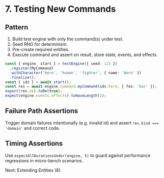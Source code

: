# 7. Testing New Commands

## Pattern
1. Build test engine with only the command(s) under test.
2. Seed RNG for determinism.
3. Pre-create required entities.
4. Execute command and assert on result, store state, events, and effects.

```ts
const { engine, start } = testEngine({ seed: 123 })
  .register(MyCommand)
  .withCharacter('hero', 'human', 'fighter', { name: 'Hero' })
  .finalize();
const { ids } = await start();
const res = await engine.command.myCommand(ids.hero, { foo: 'bar' });
expect(res.ok).toBe(true);
expect(engine.events.effects).toHaveLength(1);
```

## Failure Path Assertions
Trigger domain failures intentionally (e.g. invalid id) and assert `res.kind === 'domain'` and correct code.

## Timing Assertions
Use `expectAllDurationsUnder(engine, 5)` to guard against performance regressions in micro-bench scenarios.

Next: Extending Entities (8).
